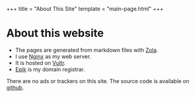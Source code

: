 +++
title = "About This Site"
template = "main-page.html"
+++

# About this website
- The pages are generated from markdown files with [Zola](https://getzola.org).
- I use [Nginx](https://https://nginx.org/) as my web server.
- It is hosted on [Vultr](https://www.vultr.com/).
- [Epik](https://epik.com) is my domain registrar.

There are no ads or trackers on this site. The source code is available on [github](https://github.com/JackJ30/jackjamison.xyz).
